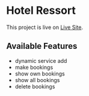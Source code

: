 # Hotel Ressort

This project is live on [Live Site](https://your-highway.web.app/home).

## Available Features

- dynamic service add
- make bookings
- show own bookings
- show all bookings
- delete bookings